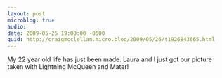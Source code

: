 ```yaml
---
layout: post
microblog: true
audio: 
date: 2009-05-25 19:00:00 -0500
guid: http://craigmcclellan.micro.blog/2009/05/26/t1926843665.html
---
```

My 22 year old life has just been made. Laura and I just got our picture taken with Lightning McQueen and Mater!
